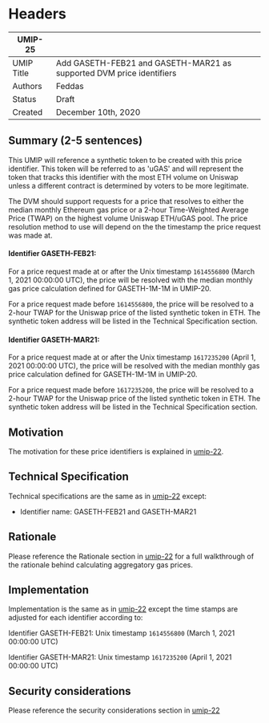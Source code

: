 # Headers
| UMIP-25     |                                                                                                                                          |
|------------|------------------------------------------------------------------------------------------------------------------------------------------|
| UMIP Title | Add GASETH-FEB21 and GASETH-MAR21 as supported DVM price identifiers                                                                                             |
| Authors    | Feddas 
| Status     | Draft                                                                                                                                   |
| Created    | December 10th, 2020                                                                                                                              |

## Summary (2-5 sentences)
This UMIP will reference a synthetic token to be created with this price identifier. This token will be referred to as 'uGAS' and will represent the token that tracks this identifier with the most ETH volume on Uniswap unless a different contract is determined by voters to be more legitimate.

The DVM should support requests for a price that resolves to either the median monthly Ethereum gas price or a 2-hour Time-Weighted Average Price (TWAP) on the highest volume Uniswap ETH/uGAS pool. The price resolution method to use will depend on the the timestamp the price request was made at.

#### Identifier GASETH-FEB21:

For a price request made at or after the Unix timestamp `1614556800` (March 1, 2021 00:00:00 UTC), the price will be resolved with the median monthly gas price calculation defined for GASETH-1M-1M in UMIP-20.

For a price request made before `1614556800`, the price will be resolved to a 2-hour TWAP for the Uniswap price of the listed synthetic token in ETH. The synthetic token address will be listed in the Technical Specification section.

#### Identifier GASETH-MAR21: 

For a price request made at or after the Unix timestamp `1617235200` (April 1, 2021 00:00:00 UTC), the price will be resolved with the median monthly gas price calculation defined for GASETH-1M-1M in UMIP-20.

For a price request made before `1617235200`, the price will be resolved to a 2-hour TWAP for the Uniswap price of the listed synthetic token in ETH. The synthetic token address will be listed in the Technical Specification section.

## Motivation
The motivation for these price identifiers is explained in [umip-22](https://github.com/UMAprotocol/UMIPs/blob/master/UMIPs/umip-22.md).

## Technical Specification
Technical specifications are the same as in [umip-22](https://github.com/UMAprotocol/UMIPs/blob/master/UMIPs/umip-22.md) except: 
- Identifier name: GASETH-FEB21 and GASETH-MAR21

## Rationale
Please reference the Rationale section in [umip-22](https://github.com/UMAprotocol/UMIPs/blob/master/UMIPs/umip-22.md) for a full walkthrough of the rationale behind calculating aggregatory gas prices.

## Implementation
Implementation is the same as in [umip-22](https://github.com/UMAprotocol/UMIPs/blob/master/UMIPs/umip-22.md) except the time stamps are adjusted for each identifier according to: 

Identifier GASETH-FEB21: Unix timestamp `1614556800` (March 1, 2021 00:00:00 UTC)

Identifier GASETH-MAR21: Unix timestamp `1617235200` (April 1, 2021 00:00:00 UTC)

## Security considerations
Please reference the security considerations section in [umip-22](https://github.com/UMAprotocol/UMIPs/blob/master/UMIPs/umip-22.md)
